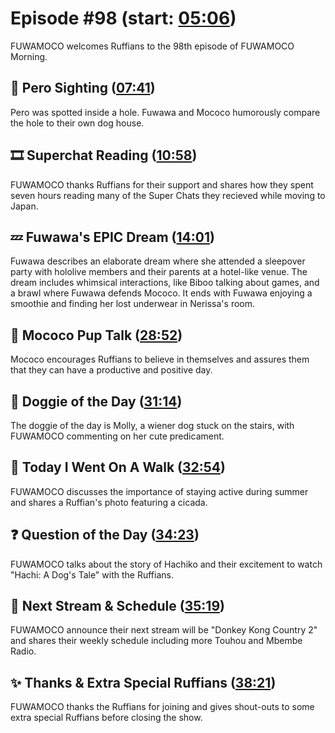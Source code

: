 # Episode #98 (start: [05:06](https://youtu.be/5qFX0nlnHIQ?t=05m06s))

FUWAMOCO welcomes Ruffians to the 98th episode of FUWAMOCO Morning.

## 👀 Pero Sighting ([07:41](https://youtu.be/5qFX0nlnHIQ?t=07m41s))

Pero was spotted inside a hole. Fuwawa and Mococo humorously compare the hole to their own dog house.

## 🎞️ Superchat Reading ([10:58](https://youtu.be/5qFX0nlnHIQ?t=10m58s))

FUWAMOCO thanks Ruffians for their support and shares how they spent seven hours reading many of the Super Chats they recieved while moving to Japan.

## 💤 Fuwawa's EPIC Dream ([14:01](https://youtu.be/5qFX0nlnHIQ?t=14m01s))

Fuwawa describes an elaborate dream where she attended a sleepover party with hololive members and their parents at a hotel-like venue. The dream includes whimsical interactions, like Biboo talking about games, and a brawl where Fuwawa defends Mococo. It ends with Fuwawa enjoying a smoothie and finding her lost underwear in Nerissa's room.

## 📣 Mococo Pup Talk ([28:52](https://youtu.be/5qFX0nlnHIQ?t=28m52s))

Mococo encourages Ruffians to believe in themselves and assures them that they can have a productive and positive day.

## 🐶 Doggie of the Day ([31:14](https://youtu.be/5qFX0nlnHIQ?t=31m14s))

The doggie of the day is Molly, a wiener dog stuck on the stairs, with FUWAMOCO commenting on her cute predicament.

## 🚶 Today I Went On A Walk ([32:54](https://youtu.be/5qFX0nlnHIQ?t=32m54s))

FUWAMOCO discusses the importance of staying active during summer and shares a Ruffian's photo featuring a cicada.

## ❓ Question of the Day ([34:23](https://youtu.be/5qFX0nlnHIQ?t=34m23s))

FUWAMOCO talks about the story of Hachiko and their excitement to watch "Hachi: A Dog's Tale" with the Ruffians.

## 📅 Next Stream & Schedule ([35:19](https://youtu.be/5qFX0nlnHIQ?t=35m19s))

FUWAMOCO announce their next stream will be "Donkey Kong Country 2" and shares their weekly schedule including more Touhou and Mbembe Radio.

## ✨ Thanks & Extra Special Ruffians ([38:21](https://youtu.be/5qFX0nlnHIQ?t=38m21s))

FUWAMOCO thanks the Ruffians for joining and gives shout-outs to some extra special Ruffians before closing the show.
